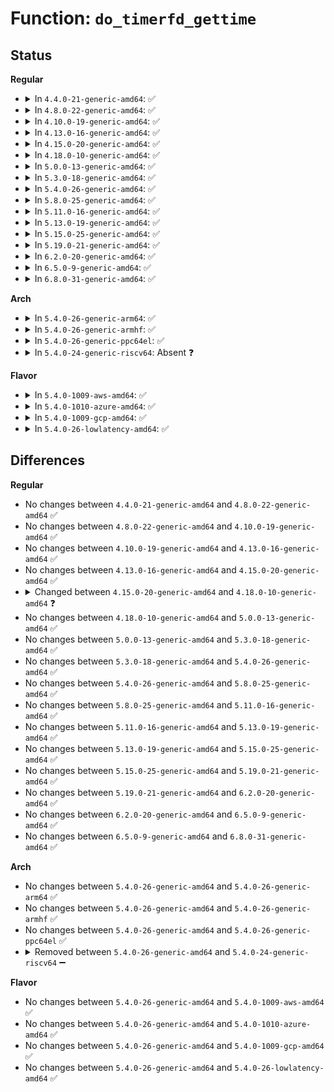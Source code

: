 # Function: <code>do_timerfd_gettime</code>

## Status
<b>Regular</b>
<ul>
<li>
<details>
<summary>In <code>4.4.0-21-generic-amd64</code>: ✅</summary>

```c
int do_timerfd_gettime(int ufd, struct itimerspec * t)
```

```json
{
  "name": "do_timerfd_gettime",
  "collision_type": "Unique Static",
  "inline_type": "No",
  "funcs": [
    {
      "addr": 18446744071581304272,
      "name": "do_timerfd_gettime",
      "external": false,
      "loc": "fs/timerfd.c:482",
      "file": "fs/timerfd.c",
      "inline": "seen, unknown",
      "caller_inline": [],
      "caller_func": [
        "fs/timerfd.c:SyS_timerfd_gettime",
        "fs/timerfd.c:compat_SyS_timerfd_gettime"
      ]
    }
  ],
  "symbols": [
    {
      "addr": 18446744071581304272,
      "name": "do_timerfd_gettime",
      "section": ".text",
      "bind": "STB_LOCAL",
      "size": 380
    }
  ]
}
```
</details>
</li>
<li>
<details>
<summary>In <code>4.8.0-22-generic-amd64</code>: ✅</summary>

```c
int do_timerfd_gettime(int ufd, struct itimerspec * t)
```

```json
{
  "name": "do_timerfd_gettime",
  "collision_type": "Unique Static",
  "inline_type": "No",
  "funcs": [
    {
      "addr": 18446744071581470416,
      "name": "do_timerfd_gettime",
      "external": false,
      "loc": "fs/timerfd.c:492",
      "file": "fs/timerfd.c",
      "inline": "seen, unknown",
      "caller_inline": [],
      "caller_func": [
        "fs/timerfd.c:compat_SyS_timerfd_gettime",
        "fs/timerfd.c:SyS_timerfd_gettime"
      ]
    }
  ],
  "symbols": [
    {
      "addr": 18446744071581470416,
      "name": "do_timerfd_gettime",
      "section": ".text",
      "bind": "STB_LOCAL",
      "size": 372
    }
  ]
}
```
</details>
</li>
<li>
<details>
<summary>In <code>4.10.0-19-generic-amd64</code>: ✅</summary>

```c
int do_timerfd_gettime(int ufd, struct itimerspec * t)
```

```json
{
  "name": "do_timerfd_gettime",
  "collision_type": "Unique Static",
  "inline_type": "No",
  "funcs": [
    {
      "addr": 18446744071581551104,
      "name": "do_timerfd_gettime",
      "external": false,
      "loc": "fs/timerfd.c:492",
      "file": "fs/timerfd.c",
      "inline": "seen, unknown",
      "caller_inline": [],
      "caller_func": [
        "fs/timerfd.c:compat_SyS_timerfd_gettime",
        "fs/timerfd.c:SyS_timerfd_gettime"
      ]
    }
  ],
  "symbols": [
    {
      "addr": 18446744071581551104,
      "name": "do_timerfd_gettime",
      "section": ".text",
      "bind": "STB_LOCAL",
      "size": 374
    }
  ]
}
```
</details>
</li>
<li>
<details>
<summary>In <code>4.13.0-16-generic-amd64</code>: ✅</summary>

```c
int do_timerfd_gettime(int ufd, struct itimerspec * t)
```

```json
{
  "name": "do_timerfd_gettime",
  "collision_type": "Unique Static",
  "inline_type": "No",
  "funcs": [
    {
      "addr": 18446744071581605008,
      "name": "do_timerfd_gettime",
      "external": false,
      "loc": "fs/timerfd.c:502",
      "file": "fs/timerfd.c",
      "inline": "seen, unknown",
      "caller_inline": [],
      "caller_func": [
        "fs/timerfd.c:compat_SyS_timerfd_gettime",
        "fs/timerfd.c:SyS_timerfd_gettime"
      ]
    }
  ],
  "symbols": [
    {
      "addr": 18446744071581605008,
      "name": "do_timerfd_gettime",
      "section": ".text",
      "bind": "STB_LOCAL",
      "size": 370
    }
  ]
}
```
</details>
</li>
<li>
<details>
<summary>In <code>4.15.0-20-generic-amd64</code>: ✅</summary>

```c
int do_timerfd_gettime(int ufd, struct itimerspec * t)
```

```json
{
  "name": "do_timerfd_gettime",
  "collision_type": "Unique Static",
  "inline_type": "No",
  "funcs": [
    {
      "addr": 18446744071581749168,
      "name": "do_timerfd_gettime",
      "external": false,
      "loc": "fs/timerfd.c:503",
      "file": "fs/timerfd.c",
      "inline": "seen, unknown",
      "caller_inline": [],
      "caller_func": [
        "fs/timerfd.c:compat_SyS_timerfd_gettime",
        "fs/timerfd.c:SyS_timerfd_gettime"
      ]
    }
  ],
  "symbols": [
    {
      "addr": 18446744071581749168,
      "name": "do_timerfd_gettime",
      "section": ".text",
      "bind": "STB_LOCAL",
      "size": 376
    }
  ]
}
```
</details>
</li>
<li>
<details>
<summary>In <code>4.18.0-10-generic-amd64</code>: ✅</summary>

```c
int do_timerfd_gettime(int ufd, struct itimerspec64 * t)
```

```json
{
  "name": "do_timerfd_gettime",
  "collision_type": "Unique Static",
  "inline_type": "No",
  "funcs": [
    {
      "addr": 18446744071581917296,
      "name": "do_timerfd_gettime",
      "external": false,
      "loc": "fs/timerfd.c:503",
      "file": "fs/timerfd.c",
      "inline": "seen, unknown",
      "caller_inline": [],
      "caller_func": [
        "fs/timerfd.c:__x32_compat_sys_timerfd_gettime",
        "fs/timerfd.c:__ia32_compat_sys_timerfd_gettime",
        "fs/timerfd.c:__ia32_sys_timerfd_gettime",
        "fs/timerfd.c:__x64_sys_timerfd_gettime"
      ]
    }
  ],
  "symbols": [
    {
      "addr": 18446744071581917296,
      "name": "do_timerfd_gettime",
      "section": ".text",
      "bind": "STB_LOCAL",
      "size": 360
    }
  ]
}
```
</details>
</li>
<li>
<details>
<summary>In <code>5.0.0-13-generic-amd64</code>: ✅</summary>

```c
int do_timerfd_gettime(int ufd, struct itimerspec64 * t)
```

```json
{
  "name": "do_timerfd_gettime",
  "collision_type": "Unique Static",
  "inline_type": "No",
  "funcs": [
    {
      "addr": 18446744071582001920,
      "name": "do_timerfd_gettime",
      "external": false,
      "loc": "fs/timerfd.c:503",
      "file": "fs/timerfd.c",
      "inline": "seen, unknown",
      "caller_inline": [],
      "caller_func": [
        "fs/timerfd.c:__x32_compat_sys_timerfd_gettime",
        "fs/timerfd.c:__ia32_compat_sys_timerfd_gettime",
        "fs/timerfd.c:__ia32_sys_timerfd_gettime",
        "fs/timerfd.c:__x64_sys_timerfd_gettime"
      ]
    }
  ],
  "symbols": [
    {
      "addr": 18446744071582001920,
      "name": "do_timerfd_gettime",
      "section": ".text",
      "bind": "STB_LOCAL",
      "size": 360
    }
  ]
}
```
</details>
</li>
<li>
<details>
<summary>In <code>5.3.0-18-generic-amd64</code>: ✅</summary>

```c
int do_timerfd_gettime(int ufd, struct itimerspec64 * t)
```

```json
{
  "name": "do_timerfd_gettime",
  "collision_type": "Unique Static",
  "inline_type": "No",
  "funcs": [
    {
      "addr": 18446744071582140240,
      "name": "do_timerfd_gettime",
      "external": false,
      "loc": "fs/timerfd.c:503",
      "file": "fs/timerfd.c",
      "inline": "seen, unknown",
      "caller_inline": [],
      "caller_func": [
        "fs/timerfd.c:__ia32_sys_timerfd_gettime32",
        "fs/timerfd.c:__x64_sys_timerfd_gettime32",
        "fs/timerfd.c:__ia32_sys_timerfd_gettime",
        "fs/timerfd.c:__x64_sys_timerfd_gettime"
      ]
    }
  ],
  "symbols": [
    {
      "addr": 18446744071582140240,
      "name": "do_timerfd_gettime",
      "section": ".text",
      "bind": "STB_LOCAL",
      "size": 361
    }
  ]
}
```
</details>
</li>
<li>
<details>
<summary>In <code>5.4.0-26-generic-amd64</code>: ✅</summary>

```c
int do_timerfd_gettime(int ufd, struct itimerspec64 * t)
```

```json
{
  "name": "do_timerfd_gettime",
  "collision_type": "Unique Static",
  "inline_type": "No",
  "funcs": [
    {
      "addr": 18446744071582217392,
      "name": "do_timerfd_gettime",
      "external": false,
      "loc": "fs/timerfd.c:507",
      "file": "fs/timerfd.c",
      "inline": "seen, unknown",
      "caller_inline": [],
      "caller_func": [
        "fs/timerfd.c:__ia32_sys_timerfd_gettime32",
        "fs/timerfd.c:__x64_sys_timerfd_gettime32",
        "fs/timerfd.c:__ia32_sys_timerfd_gettime",
        "fs/timerfd.c:__x64_sys_timerfd_gettime"
      ]
    }
  ],
  "symbols": [
    {
      "addr": 18446744071582217392,
      "name": "do_timerfd_gettime",
      "section": ".text",
      "bind": "STB_LOCAL",
      "size": 361
    }
  ]
}
```
</details>
</li>
<li>
<details>
<summary>In <code>5.8.0-25-generic-amd64</code>: ✅</summary>

```c
int do_timerfd_gettime(int ufd, struct itimerspec64 * t)
```

```json
{
  "name": "do_timerfd_gettime",
  "collision_type": "Unique Static",
  "inline_type": "No",
  "funcs": [
    {
      "addr": 18446744071582451648,
      "name": "do_timerfd_gettime",
      "external": false,
      "loc": "fs/timerfd.c:510",
      "file": "fs/timerfd.c",
      "inline": "seen, unknown",
      "caller_inline": [],
      "caller_func": [
        "fs/timerfd.c:__ia32_sys_timerfd_gettime32",
        "fs/timerfd.c:__x64_sys_timerfd_gettime32",
        "fs/timerfd.c:__ia32_sys_timerfd_gettime",
        "fs/timerfd.c:__x64_sys_timerfd_gettime"
      ]
    }
  ],
  "symbols": [
    {
      "addr": 18446744071582451648,
      "name": "do_timerfd_gettime",
      "section": ".text",
      "bind": "STB_LOCAL",
      "size": 457
    }
  ]
}
```
</details>
</li>
<li>
<details>
<summary>In <code>5.11.0-16-generic-amd64</code>: ✅</summary>

```c
int do_timerfd_gettime(int ufd, struct itimerspec64 * t)
```

```json
{
  "name": "do_timerfd_gettime",
  "collision_type": "Unique Static",
  "inline_type": "No",
  "funcs": [
    {
      "addr": 18446744071582508336,
      "name": "do_timerfd_gettime",
      "external": false,
      "loc": "fs/timerfd.c:510",
      "file": "fs/timerfd.c",
      "inline": "seen, unknown",
      "caller_inline": [],
      "caller_func": [
        "fs/timerfd.c:__ia32_sys_timerfd_gettime32",
        "fs/timerfd.c:__x64_sys_timerfd_gettime32",
        "fs/timerfd.c:__ia32_sys_timerfd_gettime",
        "fs/timerfd.c:__x64_sys_timerfd_gettime"
      ]
    }
  ],
  "symbols": [
    {
      "addr": 18446744071582508336,
      "name": "do_timerfd_gettime",
      "section": ".text",
      "bind": "STB_LOCAL",
      "size": 468
    }
  ]
}
```
</details>
</li>
<li>
<details>
<summary>In <code>5.13.0-19-generic-amd64</code>: ✅</summary>

```c
int do_timerfd_gettime(int ufd, struct itimerspec64 * t)
```

```json
{
  "name": "do_timerfd_gettime",
  "collision_type": "Unique Static",
  "inline_type": "No",
  "funcs": [
    {
      "addr": 18446744071582536112,
      "name": "do_timerfd_gettime",
      "external": false,
      "loc": "fs/timerfd.c:510",
      "file": "fs/timerfd.c",
      "inline": "seen, unknown",
      "caller_inline": [],
      "caller_func": [
        "fs/timerfd.c:__ia32_sys_timerfd_gettime32",
        "fs/timerfd.c:__x64_sys_timerfd_gettime32",
        "fs/timerfd.c:__ia32_sys_timerfd_gettime",
        "fs/timerfd.c:__x64_sys_timerfd_gettime"
      ]
    }
  ],
  "symbols": [
    {
      "addr": 18446744071582536112,
      "name": "do_timerfd_gettime",
      "section": ".text",
      "bind": "STB_LOCAL",
      "size": 468
    }
  ]
}
```
</details>
</li>
<li>
<details>
<summary>In <code>5.15.0-25-generic-amd64</code>: ✅</summary>

```c
int do_timerfd_gettime(int ufd, struct itimerspec64 * t)
```

```json
{
  "name": "do_timerfd_gettime",
  "collision_type": "Unique Static",
  "inline_type": "No",
  "funcs": [
    {
      "addr": 18446744071582852144,
      "name": "do_timerfd_gettime",
      "external": false,
      "loc": "fs/timerfd.c:526",
      "file": "fs/timerfd.c",
      "inline": "seen, unknown",
      "caller_inline": [],
      "caller_func": [
        "fs/timerfd.c:__ia32_sys_timerfd_gettime32",
        "fs/timerfd.c:__x64_sys_timerfd_gettime32",
        "fs/timerfd.c:__ia32_sys_timerfd_gettime",
        "fs/timerfd.c:__x64_sys_timerfd_gettime"
      ]
    }
  ],
  "symbols": [
    {
      "addr": 18446744071582852144,
      "name": "do_timerfd_gettime",
      "section": ".text",
      "bind": "STB_LOCAL",
      "size": 468
    }
  ]
}
```
</details>
</li>
<li>
<details>
<summary>In <code>5.19.0-21-generic-amd64</code>: ✅</summary>

```c
int do_timerfd_gettime(int ufd, struct itimerspec64 * t)
```

```json
{
  "name": "do_timerfd_gettime",
  "collision_type": "Unique Static",
  "inline_type": "No",
  "funcs": [
    {
      "addr": 18446744071583416272,
      "name": "do_timerfd_gettime",
      "external": false,
      "loc": "fs/timerfd.c:526",
      "file": "fs/timerfd.c",
      "inline": "seen, unknown",
      "caller_inline": [],
      "caller_func": [
        "fs/timerfd.c:__ia32_sys_timerfd_gettime32",
        "fs/timerfd.c:__x64_sys_timerfd_gettime32",
        "fs/timerfd.c:__ia32_sys_timerfd_gettime",
        "fs/timerfd.c:__x64_sys_timerfd_gettime"
      ]
    }
  ],
  "symbols": [
    {
      "addr": 18446744071583416272,
      "name": "do_timerfd_gettime",
      "section": ".text",
      "bind": "STB_LOCAL",
      "size": 466
    }
  ]
}
```
</details>
</li>
<li>
<details>
<summary>In <code>6.2.0-20-generic-amd64</code>: ✅</summary>

```c
int do_timerfd_gettime(int ufd, struct itimerspec64 * t)
```

```json
{
  "name": "do_timerfd_gettime",
  "collision_type": "Unique Static",
  "inline_type": "No",
  "funcs": [
    {
      "addr": 18446744071584003744,
      "name": "do_timerfd_gettime",
      "external": false,
      "loc": "fs/timerfd.c:526",
      "file": "fs/timerfd.c",
      "inline": "seen, unknown",
      "caller_inline": [],
      "caller_func": [
        "fs/timerfd.c:__ia32_sys_timerfd_gettime32",
        "fs/timerfd.c:__x64_sys_timerfd_gettime32",
        "fs/timerfd.c:__ia32_sys_timerfd_gettime",
        "fs/timerfd.c:__x64_sys_timerfd_gettime"
      ]
    }
  ],
  "symbols": [
    {
      "addr": 18446744071584003744,
      "name": "do_timerfd_gettime",
      "section": ".text",
      "bind": "STB_LOCAL",
      "size": 466
    }
  ]
}
```
</details>
</li>
<li>
<details>
<summary>In <code>6.5.0-9-generic-amd64</code>: ✅</summary>

```c
int do_timerfd_gettime(int ufd, struct itimerspec64 * t)
```

```json
{
  "name": "do_timerfd_gettime",
  "collision_type": "Unique Static",
  "inline_type": "No",
  "funcs": [
    {
      "addr": 18446744071584228416,
      "name": "do_timerfd_gettime",
      "external": false,
      "loc": "fs/timerfd.c:526",
      "file": "fs/timerfd.c",
      "inline": "seen, unknown",
      "caller_inline": [],
      "caller_func": [
        "fs/timerfd.c:__ia32_sys_timerfd_gettime32",
        "fs/timerfd.c:__x64_sys_timerfd_gettime32",
        "fs/timerfd.c:__ia32_sys_timerfd_gettime",
        "fs/timerfd.c:__x64_sys_timerfd_gettime"
      ]
    }
  ],
  "symbols": [
    {
      "addr": 18446744071584228416,
      "name": "do_timerfd_gettime",
      "section": ".text",
      "bind": "STB_LOCAL",
      "size": 469
    }
  ]
}
```
</details>
</li>
<li>
<details>
<summary>In <code>6.8.0-31-generic-amd64</code>: ✅</summary>

```c
int do_timerfd_gettime(int ufd, struct itimerspec64 * t)
```

```json
{
  "name": "do_timerfd_gettime",
  "collision_type": "Unique Static",
  "inline_type": "No",
  "funcs": [
    {
      "addr": 18446744071584442976,
      "name": "do_timerfd_gettime",
      "external": false,
      "loc": "fs/timerfd.c:526",
      "file": "fs/timerfd.c",
      "inline": "seen, unknown",
      "caller_inline": [],
      "caller_func": [
        "fs/timerfd.c:__ia32_sys_timerfd_gettime32",
        "fs/timerfd.c:__x64_sys_timerfd_gettime32",
        "fs/timerfd.c:__ia32_sys_timerfd_gettime",
        "fs/timerfd.c:__x64_sys_timerfd_gettime"
      ]
    }
  ],
  "symbols": [
    {
      "addr": 18446744071584442976,
      "name": "do_timerfd_gettime",
      "section": ".text",
      "bind": "STB_LOCAL",
      "size": 469
    }
  ]
}
```
</details>
</li>
</ul>
<b>Arch</b>
<ul>
<li>
<details>
<summary>In <code>5.4.0-26-generic-arm64</code>: ✅</summary>

```c
int do_timerfd_gettime(int ufd, struct itimerspec64 * t)
```

```json
{
  "name": "do_timerfd_gettime",
  "collision_type": "Unique Static",
  "inline_type": "No",
  "funcs": [
    {
      "addr": 18446603336493779152,
      "name": "do_timerfd_gettime",
      "external": false,
      "loc": "fs/timerfd.c:507",
      "file": "fs/timerfd.c",
      "inline": "seen, unknown",
      "caller_inline": [],
      "caller_func": [
        "fs/timerfd.c:__arm64_sys_timerfd_gettime32",
        "fs/timerfd.c:__arm64_sys_timerfd_gettime"
      ]
    }
  ],
  "symbols": [
    {
      "addr": 18446603336493779152,
      "name": "do_timerfd_gettime",
      "section": ".text",
      "bind": "STB_LOCAL",
      "size": 452
    }
  ]
}
```
</details>
</li>
<li>
<details>
<summary>In <code>5.4.0-26-generic-armhf</code>: ✅</summary>

```c
int do_timerfd_gettime(int ufd, struct itimerspec64 * t)
```

```json
{
  "name": "do_timerfd_gettime",
  "collision_type": "Unique Static",
  "inline_type": "No",
  "funcs": [
    {
      "addr": 3227294084,
      "name": "do_timerfd_gettime",
      "external": false,
      "loc": "fs/timerfd.c:507",
      "file": "fs/timerfd.c",
      "inline": "seen, unknown",
      "caller_inline": [],
      "caller_func": [
        "fs/timerfd.c:__se_sys_timerfd_gettime32",
        "fs/timerfd.c:__se_sys_timerfd_gettime"
      ]
    }
  ],
  "symbols": [
    {
      "addr": 3227294084,
      "name": "do_timerfd_gettime",
      "section": ".text",
      "bind": "STB_LOCAL",
      "size": 448
    }
  ]
}
```
</details>
</li>
<li>
<details>
<summary>In <code>5.4.0-26-generic-ppc64el</code>: ✅</summary>

```c
int do_timerfd_gettime(int ufd, struct itimerspec64 * t)
```

```json
{
  "name": "do_timerfd_gettime",
  "collision_type": "Unique Static",
  "inline_type": "No",
  "funcs": [
    {
      "addr": 13835058055287395520,
      "name": "do_timerfd_gettime",
      "external": false,
      "loc": "fs/timerfd.c:507",
      "file": "fs/timerfd.c",
      "inline": "seen, unknown",
      "caller_inline": [],
      "caller_func": [
        "fs/timerfd.c:__se_sys_timerfd_gettime32",
        "fs/timerfd.c:__se_sys_timerfd_gettime"
      ]
    }
  ],
  "symbols": [
    {
      "addr": 13835058055287395520,
      "name": "do_timerfd_gettime",
      "section": ".text",
      "bind": "STB_LOCAL",
      "size": 568
    }
  ]
}
```
</details>
</li>
<li>
<details>
<summary>In <code>5.4.0-24-generic-riscv64</code>: Absent ❓</summary>

```json
{
  "name": "do_timerfd_gettime",
  "collision_type": "Unique Static",
  "inline_type": "Full",
  "funcs": [
    {
      "addr": 18446743936273375780,
      "name": "do_timerfd_gettime",
      "external": false,
      "loc": "fs/timerfd.c:507",
      "file": "fs/timerfd.c",
      "inline": "not declared, inlined",
      "caller_inline": [
        "fs/timerfd.c:__se_sys_timerfd_gettime"
      ],
      "caller_func": []
    }
  ],
  "symbols": []
}
```
</details>
</li>
</ul>
<b>Flavor</b>
<ul>
<li>
<details>
<summary>In <code>5.4.0-1009-aws-amd64</code>: ✅</summary>

```c
int do_timerfd_gettime(int ufd, struct itimerspec64 * t)
```

```json
{
  "name": "do_timerfd_gettime",
  "collision_type": "Unique Static",
  "inline_type": "No",
  "funcs": [
    {
      "addr": 18446744071582186128,
      "name": "do_timerfd_gettime",
      "external": false,
      "loc": "fs/timerfd.c:507",
      "file": "fs/timerfd.c",
      "inline": "seen, unknown",
      "caller_inline": [],
      "caller_func": [
        "fs/timerfd.c:__ia32_sys_timerfd_gettime32",
        "fs/timerfd.c:__x64_sys_timerfd_gettime32",
        "fs/timerfd.c:__ia32_sys_timerfd_gettime",
        "fs/timerfd.c:__x64_sys_timerfd_gettime"
      ]
    }
  ],
  "symbols": [
    {
      "addr": 18446744071582186128,
      "name": "do_timerfd_gettime",
      "section": ".text",
      "bind": "STB_LOCAL",
      "size": 361
    }
  ]
}
```
</details>
</li>
<li>
<details>
<summary>In <code>5.4.0-1010-azure-amd64</code>: ✅</summary>

```c
int do_timerfd_gettime(int ufd, struct itimerspec64 * t)
```

```json
{
  "name": "do_timerfd_gettime",
  "collision_type": "Unique Static",
  "inline_type": "No",
  "funcs": [
    {
      "addr": 18446744071582123696,
      "name": "do_timerfd_gettime",
      "external": false,
      "loc": "fs/timerfd.c:507",
      "file": "fs/timerfd.c",
      "inline": "seen, unknown",
      "caller_inline": [],
      "caller_func": [
        "fs/timerfd.c:__ia32_sys_timerfd_gettime32",
        "fs/timerfd.c:__x64_sys_timerfd_gettime32",
        "fs/timerfd.c:__ia32_sys_timerfd_gettime",
        "fs/timerfd.c:__x64_sys_timerfd_gettime"
      ]
    }
  ],
  "symbols": [
    {
      "addr": 18446744071582123696,
      "name": "do_timerfd_gettime",
      "section": ".text",
      "bind": "STB_LOCAL",
      "size": 355
    }
  ]
}
```
</details>
</li>
<li>
<details>
<summary>In <code>5.4.0-1009-gcp-amd64</code>: ✅</summary>

```c
int do_timerfd_gettime(int ufd, struct itimerspec64 * t)
```

```json
{
  "name": "do_timerfd_gettime",
  "collision_type": "Unique Static",
  "inline_type": "No",
  "funcs": [
    {
      "addr": 18446744071582176608,
      "name": "do_timerfd_gettime",
      "external": false,
      "loc": "fs/timerfd.c:507",
      "file": "fs/timerfd.c",
      "inline": "seen, unknown",
      "caller_inline": [],
      "caller_func": [
        "fs/timerfd.c:__ia32_sys_timerfd_gettime32",
        "fs/timerfd.c:__x64_sys_timerfd_gettime32",
        "fs/timerfd.c:__ia32_sys_timerfd_gettime",
        "fs/timerfd.c:__x64_sys_timerfd_gettime"
      ]
    }
  ],
  "symbols": [
    {
      "addr": 18446744071582176608,
      "name": "do_timerfd_gettime",
      "section": ".text",
      "bind": "STB_LOCAL",
      "size": 361
    }
  ]
}
```
</details>
</li>
<li>
<details>
<summary>In <code>5.4.0-26-lowlatency-amd64</code>: ✅</summary>

```c
int do_timerfd_gettime(int ufd, struct itimerspec64 * t)
```

```json
{
  "name": "do_timerfd_gettime",
  "collision_type": "Unique Static",
  "inline_type": "No",
  "funcs": [
    {
      "addr": 18446744071582249520,
      "name": "do_timerfd_gettime",
      "external": false,
      "loc": "fs/timerfd.c:507",
      "file": "fs/timerfd.c",
      "inline": "seen, unknown",
      "caller_inline": [],
      "caller_func": [
        "fs/timerfd.c:__ia32_sys_timerfd_gettime32",
        "fs/timerfd.c:__x64_sys_timerfd_gettime32",
        "fs/timerfd.c:__ia32_sys_timerfd_gettime",
        "fs/timerfd.c:__x64_sys_timerfd_gettime"
      ]
    }
  ],
  "symbols": [
    {
      "addr": 18446744071582249520,
      "name": "do_timerfd_gettime",
      "section": ".text",
      "bind": "STB_LOCAL",
      "size": 352
    }
  ]
}
```
</details>
</li>
</ul>

## Differences
<b>Regular</b>
<ul>
<li>
No changes between <code>4.4.0-21-generic-amd64</code> and <code>4.8.0-22-generic-amd64</code> ✅
</li>
<li>
No changes between <code>4.8.0-22-generic-amd64</code> and <code>4.10.0-19-generic-amd64</code> ✅
</li>
<li>
No changes between <code>4.10.0-19-generic-amd64</code> and <code>4.13.0-16-generic-amd64</code> ✅
</li>
<li>
No changes between <code>4.13.0-16-generic-amd64</code> and <code>4.15.0-20-generic-amd64</code> ✅
</li>
<li>
<details>
<summary>Changed between <code>4.15.0-20-generic-amd64</code> and <code>4.18.0-10-generic-amd64</code> ❓</summary>
<ul>
<li>
<b>Param type changed. </b>
<code>struct itimerspec * t</code> ➡️ <code>struct itimerspec64 * t</code>
</li>
</ul>
</details>
</li>
<li>
No changes between <code>4.18.0-10-generic-amd64</code> and <code>5.0.0-13-generic-amd64</code> ✅
</li>
<li>
No changes between <code>5.0.0-13-generic-amd64</code> and <code>5.3.0-18-generic-amd64</code> ✅
</li>
<li>
No changes between <code>5.3.0-18-generic-amd64</code> and <code>5.4.0-26-generic-amd64</code> ✅
</li>
<li>
No changes between <code>5.4.0-26-generic-amd64</code> and <code>5.8.0-25-generic-amd64</code> ✅
</li>
<li>
No changes between <code>5.8.0-25-generic-amd64</code> and <code>5.11.0-16-generic-amd64</code> ✅
</li>
<li>
No changes between <code>5.11.0-16-generic-amd64</code> and <code>5.13.0-19-generic-amd64</code> ✅
</li>
<li>
No changes between <code>5.13.0-19-generic-amd64</code> and <code>5.15.0-25-generic-amd64</code> ✅
</li>
<li>
No changes between <code>5.15.0-25-generic-amd64</code> and <code>5.19.0-21-generic-amd64</code> ✅
</li>
<li>
No changes between <code>5.19.0-21-generic-amd64</code> and <code>6.2.0-20-generic-amd64</code> ✅
</li>
<li>
No changes between <code>6.2.0-20-generic-amd64</code> and <code>6.5.0-9-generic-amd64</code> ✅
</li>
<li>
No changes between <code>6.5.0-9-generic-amd64</code> and <code>6.8.0-31-generic-amd64</code> ✅
</li>
</ul>
<b>Arch</b>
<ul>
<li>
No changes between <code>5.4.0-26-generic-amd64</code> and <code>5.4.0-26-generic-arm64</code> ✅
</li>
<li>
No changes between <code>5.4.0-26-generic-amd64</code> and <code>5.4.0-26-generic-armhf</code> ✅
</li>
<li>
No changes between <code>5.4.0-26-generic-amd64</code> and <code>5.4.0-26-generic-ppc64el</code> ✅
</li>
<li>
<details>
<summary>Removed between <code>5.4.0-26-generic-amd64</code> and <code>5.4.0-24-generic-riscv64</code> ➖</summary>

```c
int do_timerfd_gettime(int ufd, struct itimerspec64 * t)
```
</details>
</li>
</ul>
<b>Flavor</b>
<ul>
<li>
No changes between <code>5.4.0-26-generic-amd64</code> and <code>5.4.0-1009-aws-amd64</code> ✅
</li>
<li>
No changes between <code>5.4.0-26-generic-amd64</code> and <code>5.4.0-1010-azure-amd64</code> ✅
</li>
<li>
No changes between <code>5.4.0-26-generic-amd64</code> and <code>5.4.0-1009-gcp-amd64</code> ✅
</li>
<li>
No changes between <code>5.4.0-26-generic-amd64</code> and <code>5.4.0-26-lowlatency-amd64</code> ✅
</li>
</ul>

